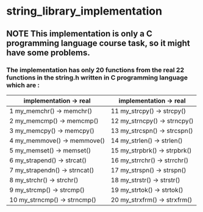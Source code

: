 # string_library_implementation
## NOTE This implementation is only a C programming language course task, so it might have some problems.
### The implementation has only 20 functions from the real 22 functions in the string.h written in C programming language which are :

  |  implementation -> real                      | implementation -> real          |
  | ------------------------------------------   | --------------------------------|
  |1  my_memchr() -> memchr()                    |11  my_strcpy() -> strcpy()      |
  |2  my_memcmp() -> memcmp()                    |12  my_strncpy() -> strncpy()    |
  |3  my_memcpy() -> memcpy()                    |13  my_strcspn() -> strcspn()    |
  |4  my_memmove() -> memmove()                  |14  my_strlen() -> strlen()      |
  |5  my_memset() -> memset()                    |15  my_strpbrk() -> strpbrk()    |
  |6  my_strapend() -> strcat()                  |16  my_strrchr() -> strrchr()    |
  |7  my_strapendn() -> strncat()                |17  my_strspn() -> strspn()      |
  |8  my_strchr() -> strchr()                    |18  my_strstr() -> strstr()      |
  |9  my_strcmp() -> strcmp()                    |19  my_strtok() -> strtok()      |
  |10 my_strncmp() -> strncmp()                  |20  my_strxfrm() -> strxfrm()    |
